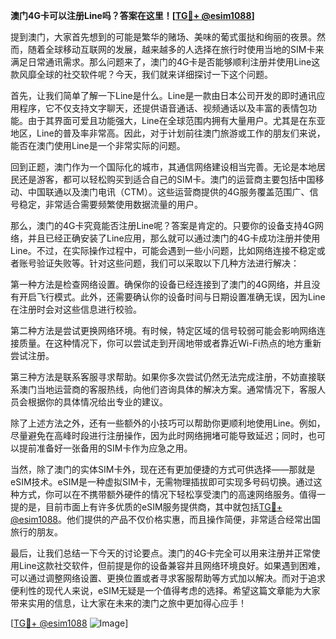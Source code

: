 **澳门4G卡可以注册Line吗？答案在这里！[[TG💪+ @esim1088](https://t.me/s/esim1088)]**

提到澳门，大家首先想到的可能是繁华的赌场、美味的葡式蛋挞和绚丽的夜景。然而，随着全球移动互联网的发展，越来越多的人选择在旅行时使用当地的SIM卡来满足日常通讯需求。那么问题来了，澳门的4G卡是否能够顺利注册并使用Line这款风靡全球的社交软件呢？今天，我们就来详细探讨一下这个问题。

首先，让我们简单了解一下Line是什么。Line是一款由日本公司开发的即时通讯应用程序，它不仅支持文字聊天，还提供语音通话、视频通话以及丰富的表情包功能。由于其界面可爱且功能强大，Line在全球范围内拥有大量用户。尤其是在东亚地区，Line的普及率非常高。因此，对于计划前往澳门旅游或工作的朋友们来说，能否在澳门使用Line是一个非常实际的问题。

回到正题，澳门作为一个国际化的城市，其通信网络建设相当完善。无论是本地居民还是游客，都可以轻松购买到适合自己的SIM卡。澳门的运营商主要包括中国移动、中国联通以及澳门电讯（CTM）。这些运营商提供的4G服务覆盖范围广、信号稳定，非常适合需要频繁使用数据流量的用户。

那么，澳门的4G卡究竟能否注册Line呢？答案是肯定的。只要你的设备支持4G网络，并且已经正确安装了Line应用，那么就可以通过澳门的4G卡成功注册并使用Line。不过，在实际操作过程中，可能会遇到一些小问题，比如网络连接不稳定或者账号验证失败等。针对这些问题，我们可以采取以下几种方法进行解决：

第一种方法是检查网络设置。确保你的设备已经连接到了澳门的4G网络，并且没有开启飞行模式。此外，还需要确认你的设备时间与日期设置准确无误，因为Line在注册时会对这些信息进行校验。

第二种方法是尝试更换网络环境。有时候，特定区域的信号较弱可能会影响网络连接质量。在这种情况下，你可以尝试走到开阔地带或者靠近Wi-Fi热点的地方重新尝试注册。

第三种方法是联系客服寻求帮助。如果你多次尝试仍然无法完成注册，不妨直接联系澳门当地运营商的客服热线，向他们咨询具体的解决方案。通常情况下，客服人员会根据你的具体情况给出专业的建议。

除了上述方法之外，还有一些额外的小技巧可以帮助你更顺利地使用Line。例如，尽量避免在高峰时段进行注册操作，因为此时网络拥堵可能导致延迟；同时，也可以提前准备好一张备用的SIM卡作为应急之用。

当然，除了澳门的实体SIM卡外，现在还有更加便捷的方式可供选择——那就是eSIM技术。eSIM是一种虚拟SIM卡，无需物理插拔即可实现多号码切换。通过这种方式，你可以在不携带额外硬件的情况下轻松享受澳门的高速网络服务。值得一提的是，目前市面上有许多优质的eSIM服务提供商，其中就包括[TG💪+ @esim1088](https://t.me/s/esim1088)。他们提供的产品不仅价格实惠，而且操作简便，非常适合经常出国旅行的朋友。

最后，让我们总结一下今天的讨论要点。澳门的4G卡完全可以用来注册并正常使用Line这款社交软件，但前提是你的设备兼容并且网络环境良好。如果遇到困难，可以通过调整网络设置、更换位置或者寻求客服帮助等方式加以解决。而对于追求便利性的现代人来说，eSIM无疑是一个值得考虑的选择。希望这篇文章能为大家带来实用的信息，让大家在未来的澳门之旅中更加得心应手！

[[TG💪+ @esim1088](https://t.me/s/esim1088) ![Image](https://i.postimg.cc/4NQfJmqS/Snipaste-2025-05-13-00-14-12.png)]